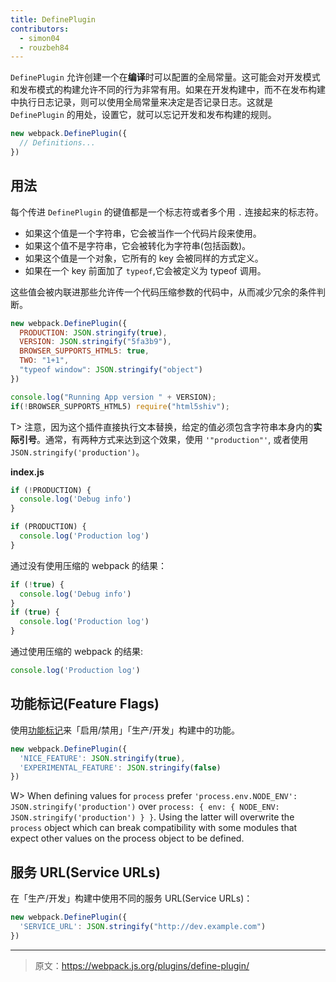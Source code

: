 ```yaml
---
title: DefinePlugin
contributors:
  - simon04
  - rouzbeh84
---
```


`DefinePlugin` 允许创建一个在**编译**时可以配置的全局常量。这可能会对开发模式和发布模式的构建允许不同的行为非常有用。如果在开发构建中，而不在发布构建中执行日志记录，则可以使用全局常量来决定是否记录日志。这就是 `DefinePlugin` 的用处，设置它，就可以忘记开发和发布构建的规则。

``` javascript
new webpack.DefinePlugin({
  // Definitions...
})
```


## 用法

每个传进 `DefinePlugin` 的键值都是一个标志符或者多个用 `.` 连接起来的标志符。

* 如果这个值是一个字符串，它会被当作一个代码片段来使用。
* 如果这个值不是字符串，它会被转化为字符串(包括函数)。
* 如果这个值是一个对象，它所有的 key 会被同样的方式定义。
* 如果在一个 key 前面加了 `typeof`,它会被定义为 typeof 调用。

这些值会被内联进那些允许传一个代码压缩参数的代码中，从而减少冗余的条件判断。

``` javascript
new webpack.DefinePlugin({
  PRODUCTION: JSON.stringify(true),
  VERSION: JSON.stringify("5fa3b9"),
  BROWSER_SUPPORTS_HTML5: true,
  TWO: "1+1",
  "typeof window": JSON.stringify("object")
})
```

``` javascript
console.log("Running App version " + VERSION);
if(!BROWSER_SUPPORTS_HTML5) require("html5shiv");
```

T> 注意，因为这个插件直接执行文本替换，给定的值必须包含字符串本身内的**实际引号**。通常，有两种方式来达到这个效果，使用 `'"production"'`, 或者使用 `JSON.stringify('production')`。

__index.js__

``` javascript
if (!PRODUCTION) {
  console.log('Debug info')
}

if (PRODUCTION) {
  console.log('Production log')
}
```

通过没有使用压缩的 webpack 的结果：

``` javascript
if (!true) {
  console.log('Debug info')
}
if (true) {
  console.log('Production log')
}
```

通过使用压缩的 webpack 的结果:

``` javascript
console.log('Production log')
```


## 功能标记(Feature Flags)

使用[功能标记](https://en.wikipedia.org/wiki/Feature_toggle)来「启用/禁用」「生产/开发」构建中的功能。

```javascript
new webpack.DefinePlugin({
  'NICE_FEATURE': JSON.stringify(true),
  'EXPERIMENTAL_FEATURE': JSON.stringify(false)
})
```

W> When defining values for `process` prefer `'process.env.NODE_ENV': JSON.stringify('production')` over `process: { env: { NODE_ENV: JSON.stringify('production') } }`. Using the latter will overwrite the `process` object which can break compatibility with some modules that expect other values on the process object to be defined.


## 服务 URL(Service URLs)

在「生产/开发」构建中使用不同的服务 URL(Service URLs)：

```javascript
new webpack.DefinePlugin({
  'SERVICE_URL': JSON.stringify("http://dev.example.com")
})
```

***

> 原文：https://webpack.js.org/plugins/define-plugin/
